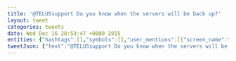 ```yaml
---
title: '@TELUSsupport Do you know when the servers will be back up?'
layout: tweet
categories: tweets
date: Wed Dec 16 20:53:47 +0000 2015
entities: {"hashtags":[],"symbols":[],"user_mentions":[{"screen_name":"TELUSsupport","name":"TELUS Support","id":117668566,"id_str":"117668566","indices":[0,13]}],"urls":[]}
tweetJson: {"text":"@TELUSsupport Do you know when the servers will be back up?"}
---
```


